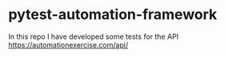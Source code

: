 # pytest-automation-framework

In this repo I have developed some tests for the API https://automationexercise.com/api/
